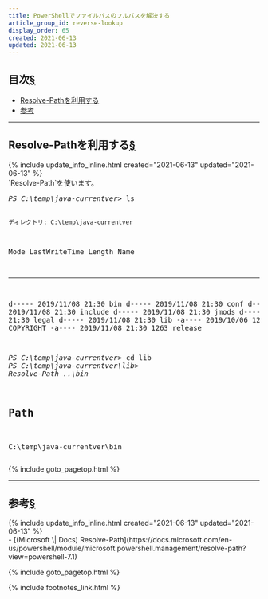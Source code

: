 ```yaml
---
title: PowerShellでファイルパスのフルパスを解決する
article_group_id: reverse-lookup
display_order: 65
created: 2021-06-13
updated: 2021-06-13
---
```


## <a name="index">目次</a><a class="heading-anchor-permalink" href="#目次">§</a>

<ul id="index_ul">
<li><a href="#Resolve-Pathを利用する">Resolve-Pathを利用する</a></li>
<li><a href="#参考">参考</a></li>
</ul>

* * *
## <a name="Resolve-Pathを利用する">Resolve-Pathを利用する</a><a class="heading-anchor-permalink" href="#Resolve-Pathを利用する">§</a>
<div class="chapter-updated">{% include update_info_inline.html created="2021-06-13" updated="2021-06-13" %}</div>
`Resolve-Path`を使います。

<div class="code-box-output no-title">
<pre>
<em class="command">PS C:\temp\java-currentver&gt;</em> ls


    ディレクトリ: C:\temp\java-currentver


Mode                 LastWriteTime         Length Name
----                 -------------         ------ ----
d-----        2019/11/08     21:30                bin
d-----        2019/11/08     21:30                conf
d-----        2019/11/08     21:30                include
d-----        2019/11/08     21:30                jmods
d-----        2019/11/08     21:30                legal
d-----        2019/11/08     21:30                lib
-a----        2019/10/06     12:01           3244 COPYRIGHT
-a----        2019/11/08     21:30           1263 release


<em class="command">PS C:\temp\java-currentver&gt;</em> cd lib
<em class="command">PS C:\temp\java-currentver\lib&gt;</em> <em>Resolve-Path</em> <em class="blue">..\bin</em>

Path
----
C:\temp\java-currentver\bin
</pre>
</div>

{% include goto_pagetop.html %}

* * *
## <a name="参考">参考</a><a class="heading-anchor-permalink" href="#参考">§</a>
<div class="chapter-updated">{% include update_info_inline.html created="2021-06-13" updated="2021-06-13" %}</div>
- [(Microsoft \| Docs) Resolve-Path](https://docs.microsoft.com/en-us/powershell/module/microsoft.powershell.management/resolve-path?view=powershell-7.1)

{% include goto_pagetop.html %}

{% include footnotes_link.html %}
